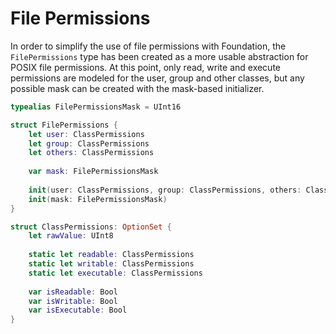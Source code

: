 File Permissions
================

In order to simplify the use of file permissions with Foundation, the `FilePermissions` type has been created as a more usable abstraction for POSIX file permissions.  At this point, only read, write and execute permissions are modeled for the user, group and other classes, but any possible mask can be created with the mask-based initializer.


```swift
typealias FilePermissionsMask = UInt16

struct FilePermissions {
    let user: ClassPermissions
    let group: ClassPermissions
    let others: ClassPermissions
    
    var mask: FilePermissionsMask
    
    init(user: ClassPermissions, group: ClassPermissions, others: ClassPermissions)
    init(mask: FilePermissionsMask)
}

struct ClassPermissions: OptionSet {
    let rawValue: UInt8
    
    static let readable: ClassPermissions
    static let writable: ClassPermissions
    static let executable: ClassPermissions
    
    var isReadable: Bool
    var isWritable: Bool
    var isExecutable: Bool
}
```
